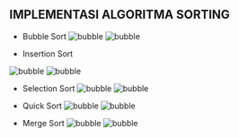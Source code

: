 ## IMPLEMENTASI ALGORITMA SORTING ##

* Bubble Sort
![bubble](https://github.com/nitarosiana/DokumentasiKP/blob/master/01-01/Kasus/01-01-01.PNG)
![bubble](https://github.com/nitarosiana/DokumentasiKP/blob/master/01-01/Kasus/01-01-02.PNG)


* Insertion Sort

![bubble](https://github.com/nitarosiana/DokumentasiKP/blob/master/01-01/Kasus/01-01-03.PNG)
![bubble](https://github.com/nitarosiana/DokumentasiKP/blob/master/01-01/Kasus/01-01-04.PNG)


* Selection Sort
![bubble](https://github.com/nitarosiana/DokumentasiKP/blob/master/01-01/Kasus/01-01-05.PNG)
![bubble](https://github.com/nitarosiana/DokumentasiKP/blob/master/01-01/Kasus/01-01-06.PNG)


* Quick Sort
![bubble](https://github.com/nitarosiana/DokumentasiKP/blob/master/01-01/Kasus/01-01-07.PNG)
![bubble](https://github.com/nitarosiana/DokumentasiKP/blob/master/01-01/Kasus/01-01-08.PNG)


* Merge Sort
![bubble](https://github.com/nitarosiana/DokumentasiKP/blob/master/01-01/Kasus/01-01-09.PNG)
![bubble](https://github.com/nitarosiana/DokumentasiKP/blob/master/01-01/Kasus/01-01-10.PNG)
